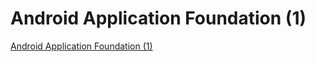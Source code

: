 # Android Application Foundation (1)
[Android Application Foundation (1)](https://aiwithcloud.com/2022/09/15/android_application_foundation_1/)